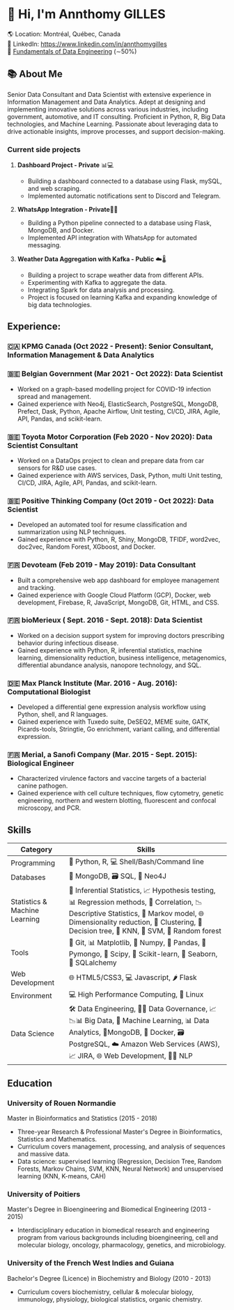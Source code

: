 # 👋 Hi, I'm Annthomy GILLES

🌎 Location: Montréal, Québec, Canada\
🔗 LinkedIn: https://www.linkedin.com/in/annthomygilles \
📖 [Fundamentals of Data Engineering](https://www.oreilly.com/library/view/fundamentals-of-data/9781098108298/) (∼50%)

## 📚 About Me
Senior Data Consultant and Data Scientist with extensive experience in Information Management and Data Analytics. Adept at designing and implementing innovative solutions across various industries, including government, automotive, and IT consulting. Proficient in Python, R, Big Data technologies, and Machine Learning. Passionate about leveraging data to drive actionable insights, improve processes, and support decision-making.

### Current side projects

 1. **Dashboard Project - Private** 📊💻
    -   Building a dashboard connected to a database using Flask, mySQL, and web scraping.
    -   Implemented automatic notifications sent to Discord and Telegram.
    
 2. **WhatsApp Integration - Private**📱💬
    -   Building a Python pipeline connected to a database using Flask, MongoDB, and Docker.
    -   Implemented API integration with WhatsApp for automated messaging.
       
 3. **Weather Data Aggregation with Kafka - Public** ☁️🌡️
    -   Building a project to scrape weather data from different APIs.
    -   Experimenting with Kafka to aggregate the data.
    -   Integrating Spark for data analysis and processing.
    -   Project is focused on learning Kafka and expanding knowledge of big data technologies.

## Experience:

### 🇨🇦 KPMG Canada (Oct 2022 - Present): Senior Consultant, Information Management & Data Analytics

### 🇧🇪 Belgian Government (Mar 2021 - Oct 2022): Data Scientist

   - Worked on a graph-based modelling project for COVID-19 infection spread and management.
   - Gained experience with Neo4j, ElasticSearch, PostgreSQL, MongoDB, Prefect, Dask, Python, Apache Airflow, Unit testing, CI/CD, JIRA, Agile, API, Pandas, and scikit-learn.
###  🇧🇪 Toyota Motor Corporation (Feb 2020 - Nov 2020): Data Scientist Consultant
- Worked on a DataOps project to clean and prepare data from car sensors for R&D use cases.
- Gained experience with AWS services, Dask, Python, multi Unit testing, CI/CD, JIRA, Agile, API, Pandas, and scikit-learn.

### 🇧🇪 Positive Thinking Company (Oct 2019 - Oct 2022): Data Scientist
- Developed an automated tool for resume classification and summarization using NLP techniques.
- Gained experience with Python, R, Shiny, MongoDB, TFIDF, word2vec, doc2vec, Random Forest, XGboost, and Docker.

### 🇫🇷 Devoteam (Feb 2019 - May 2019): Data Consultant
- Built a comprehensive web app dashboard for employee management and tracking.
- Gained experience with Google Cloud Platform (GCP), Docker, web development, Firebase, R, JavaScript, MongoDB, Git, HTML, and CSS.

### 🇫🇷 bioMerieux ( Sept. 2016 - Sept. 2018): Data Scientist 
-   Worked on a decision support system for improving doctors prescribing behavior during infectious disease.
-   Gained experience with Python, R, inferential statistics, machine learning, dimensionality reduction, business intelligence, metagenomics, differential abundance analysis, nanopore technology, and SQL.

### 🇩🇪 Max Planck Institute (Mar. 2016 - Aug. 2016): Computational Biologist
-   Developed a differential gene expression analysis workflow using Python, shell, and R languages.
-   Gained experience with Tuxedo suite, DeSEQ2, MEME suite, GATK, Picards-tools, Stringtie, Go enrichment, variant calling, and differential expression.

### 🇫🇷  Merial, a Sanofi Company (Mar. 2015 - Sept. 2015):  Biological Engineer
-   Characterized virulence factors and vaccine targets of a bacterial canine pathogen.
-   Gained experience with cell culture techniques, flow cytometry, genetic engineering, northern and western blotting, fluorescent and confocal microscopy, and PCR.

## Skills

  | Category                      | Skills                                                                                                                                                                                          |
| ----------------------------- | ----------------------------------------------------------------------------------------------------------------------------------------------------------------------------------------------- |
| Programming                   | 🐍 Python, R, 💻 Shell/Bash/Command line                                                                                                                                                              |
| Databases                     | 🍃 MongoDB, 🗃️ SQL, 🔗 Neo4J                                                                                                                                                                                 |
| Statistics & Machine Learning | 🔬 Inferential Statistics, 📈 Hypothesis testing, 📊 Regression methods, 🔄 Correlation, 📉 Descriptive Statistics, 🚦 Markov model, 🌐 Dimensionality reduction, 🧩 Clustering, 🌳 Decision tree, 🧠 KNN, 🎄 SVM, 🌱 Random forest |
| Tools                         | 🧰 Git, 📊 Matplotlib, 🔢 Numpy, 🐼 Pandas, 🍃 Pymongo, 🔬 Scipy, 🤖 Scikit-learn, 🌊 Seaborn, 🔗 SQLalchemy                                                                                     |
| Web Development               | 🌐 HTML5/CSS3, 💻 Javascript, 🌶️ Flask                                                                                                                                                               |
| Environment                   | 💻 High Performance Computing, 🐧 Linux                                                                                                                                                       |
| Data Science                  | 🛠️ Data Engineering, 🧑‍💼 Data Governance, 📈📉📊 Big Data, 🤖 Machine Learning, 📊 Data Analytics, 🍃MongoDB, 🐳 Docker, 🗃️ PostgreSQL, ☁️ Amazon Web Services (AWS), 📈 JIRA, 🌐 Web Development, 🧑‍🔬 NLP              |

## Education

### University of Rouen Normandie

Master in Bioinformatics and Statistics (2015 - 2018)
-   Three-year Research & Professional Master's Degree in Bioinformatics, Statistics and Mathematics.
-   Curriculum covers management, processing, and analysis of sequences and massive data.
-   Data science: supervised learning (Regression, Decision Tree, Random Forests, Markov Chains, SVM, KNN, Neural Network) and unsupervised learning (KNN, K-means, CAH)

### University of Poitiers

Master's Degree in Bioengineering and Biomedical Engineering (2013 - 2015)

-   Interdisciplinary education in biomedical research and engineering program from various backgrounds including bioengineering, cell and molecular biology, oncology, pharmacology, genetics, and microbiology.

### University of the French West Indies and Guiana

Bachelor's Degree (Licence) in Biochemistry and Biology (2010 - 2013)
-   Curriculum covers biochemistry, cellular & molecular biology, immunology, physiology, biological statistics, organic chemistry.
